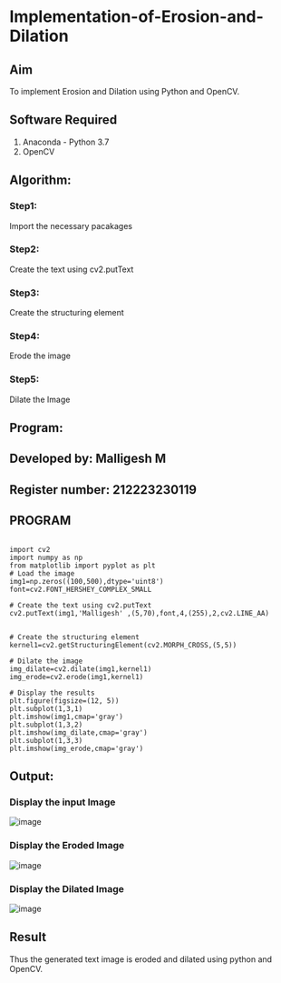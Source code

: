 # Implementation-of-Erosion-and-Dilation
## Aim
To implement Erosion and Dilation using Python and OpenCV.
## Software Required
1. Anaconda - Python 3.7
2. OpenCV
## Algorithm:
### Step1:
Import the necessary pacakages

### Step2:
Create the text using cv2.putText

### Step3:
Create the structuring element

### Step4:
Erode the image

### Step5:
Dilate the Image
 
## Program:
## Developed by: Malligesh M
## Register number: 212223230119
## PROGRAM
```

import cv2
import numpy as np
from matplotlib import pyplot as plt
# Load the image
img1=np.zeros((100,500),dtype='uint8')
font=cv2.FONT_HERSHEY_COMPLEX_SMALL

# Create the text using cv2.putText
cv2.putText(img1,'Malligesh' ,(5,70),font,4,(255),2,cv2.LINE_AA)


# Create the structuring element
kernel1=cv2.getStructuringElement(cv2.MORPH_CROSS,(5,5))

# Dilate the image
img_dilate=cv2.dilate(img1,kernel1)
img_erode=cv2.erode(img1,kernel1)

# Display the results
plt.figure(figsize=(12, 5))
plt.subplot(1,3,1)
plt.imshow(img1,cmap='gray')
plt.subplot(1,3,2)
plt.imshow(img_dilate,cmap='gray')
plt.subplot(1,3,3)
plt.imshow(img_erode,cmap='gray')
```



## Output:

### Display the input Image
![image](https://github.com/user-attachments/assets/92714ffb-b5dc-4a4f-9466-03107149af4c)



### Display the Eroded Image
![image](https://github.com/user-attachments/assets/e1cfc60f-8617-4206-9d66-cc9bc1302258)



### Display the Dilated Image
![image](https://github.com/user-attachments/assets/a09f395f-acf8-4fc0-a2d6-34cc2b357db7)




## Result
Thus the generated text image is eroded and dilated using python and OpenCV.








